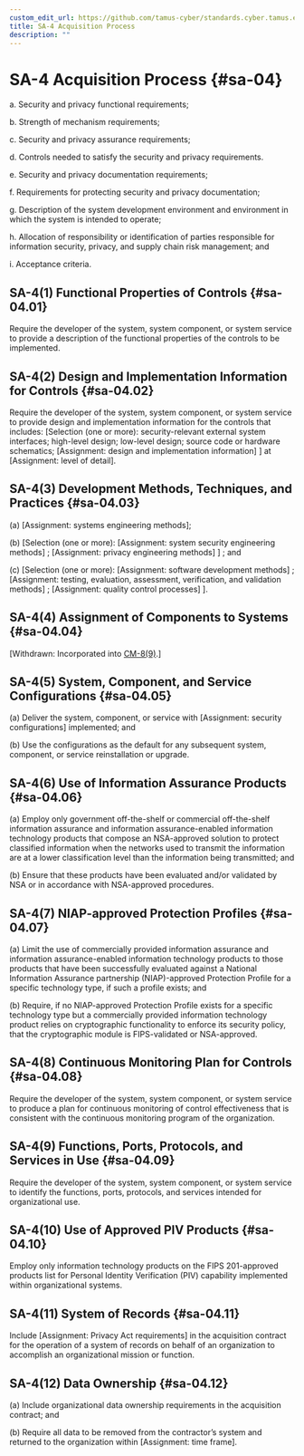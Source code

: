 ```yaml
---
custom_edit_url: https://github.com/tamus-cyber/standards.cyber.tamus.edu/tree/main/content/tamus.edu/TAMUS_profile.xml
title: SA-4 Acquisition Process
description: ""
---
```


# SA-4 Acquisition Process {#sa-04}

a. Security and privacy functional requirements;

b. Strength of mechanism requirements;

c. Security and privacy assurance requirements;

d. Controls needed to satisfy the security and privacy requirements.

e. Security and privacy documentation requirements;

f. Requirements for protecting security and privacy documentation;

g. Description of the system development environment and environment in which the system is intended to operate;

h. Allocation of responsibility or identification of parties responsible for information security, privacy, and supply chain risk management; and

i. Acceptance criteria.

## SA-4(1) Functional Properties of Controls {#sa-04.01}

Require the developer of the system, system component, or system service to provide a description of the functional properties of the controls to be implemented.

## SA-4(2) Design and Implementation Information for Controls {#sa-04.02}

Require the developer of the system, system component, or system service to provide design and implementation information for the controls that includes: [Selection (one or more): security-relevant external system interfaces; high-level design; low-level design; source code or hardware schematics; 
                     [Assignment: design and implementation information]
                  ] at [Assignment: level of detail].

## SA-4(3) Development Methods, Techniques, and Practices {#sa-04.03}

(a) 
                     [Assignment: systems engineering methods];

(b) 
                     [Selection (one or more): 
                     [Assignment: system security engineering methods]
                  ; 
                     [Assignment: privacy engineering methods]
                  ] ; and

(c) 
                     [Selection (one or more): 
                     [Assignment: software development methods]
                  ; 
                     [Assignment: testing, evaluation, assessment, verification, and validation methods]
                  ; 
                     [Assignment: quality control processes]
                  ].

## SA-4(4) Assignment of Components to Systems {#sa-04.04}

[Withdrawn: Incorporated into [CM-8(9)](../cm/cm-08#cm-08.09).]

## SA-4(5) System, Component, and Service Configurations {#sa-04.05}

(a) Deliver the system, component, or service with [Assignment: security configurations] implemented; and

(b) Use the configurations as the default for any subsequent system, component, or service reinstallation or upgrade.

## SA-4(6) Use of Information Assurance Products {#sa-04.06}

(a) Employ only government off-the-shelf or commercial off-the-shelf information assurance and information assurance-enabled information technology products that compose an NSA-approved solution to protect classified information when the networks used to transmit the information are at a lower classification level than the information being transmitted; and

(b) Ensure that these products have been evaluated and/or validated by NSA or in accordance with NSA-approved procedures.

## SA-4(7) NIAP-approved Protection Profiles  {#sa-04.07}

(a) Limit the use of commercially provided information assurance and information assurance-enabled information technology products to those products that have been successfully evaluated against a National Information Assurance partnership (NIAP)-approved Protection Profile for a specific technology type, if such a profile exists; and

(b) Require, if no NIAP-approved Protection Profile exists for a specific technology type but a commercially provided information technology product relies on cryptographic functionality to enforce its security policy, that the cryptographic module is FIPS-validated or NSA-approved.

## SA-4(8) Continuous Monitoring Plan for Controls {#sa-04.08}

Require the developer of the system, system component, or system service to produce a plan for continuous monitoring of control effectiveness that is consistent with the continuous monitoring program of the organization.

## SA-4(9) Functions, Ports, Protocols, and Services in Use {#sa-04.09}

Require the developer of the system, system component, or system service to identify the functions, ports, protocols, and services intended for organizational use.

## SA-4(10) Use of Approved PIV Products {#sa-04.10}

Employ only information technology products on the FIPS 201-approved products list for Personal Identity Verification (PIV) capability implemented within organizational systems.

## SA-4(11) System of Records {#sa-04.11}

Include [Assignment: Privacy Act requirements] in the acquisition contract for the operation of a system of records on behalf of an organization to accomplish an organizational mission or function.

## SA-4(12) Data Ownership {#sa-04.12}

(a) Include organizational data ownership requirements in the acquisition contract; and

(b) Require all data to be removed from the contractor’s system and returned to the organization within [Assignment: time frame].

